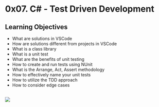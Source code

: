 # 0x07. C# - Test Driven Development
## Learning Objectives
* What are solutions in VSCode
* How are solutions different from projects in VSCode
* What is a class library
* What is a unit test
* What are the benefits of unit testing
* How to create and run tests using NUnit
* What is the Arrange, Act, Assert methodology
* How to effectively name your unit tests
* How to utilize the TDD approach
* How to consider edge cases
<br><br>
<img src="https://www.holbertonschool.com/holberton-logo.png">